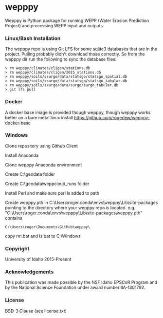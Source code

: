 wepppy
=======

Wepppy is Python package for running WEPP (Water Erosion Prediction Project) and processing WEPP input and outputs.


### Linux/Bash Installation
The wepppy repo is using Git LFS for some sqlite3 databases that are in the project. Pulling probably didn't download those correctly. So from the wepppy dir run the following to sync the database files:

```
> rm wepppy/climates/cligen/stations.db
> rm wepppy/climates/cligen/2015_stations.db
> rm wepppy/soils/ssurgo/data/statsgo/statsgo_spatial.db
> rm wepppy/soils/ssurgo/data/statsgo/statsgo_tabular.db
> rm wepppy/soils/ssurgo/data/surgo/surgo_tabular.db
> git lfs pull
```

### Docker
A docker base image is provided though wepppy, though wepppy works better on a bare metal linux install
https://github.com/rogerlew/wepppy-docker-base


### Windows

Clone repository using Github Client

Install Anaconda

Clone wepppy Anaconda environment

Create C:\geodata folder

Create C:\geodata\weppcloud_runs folder

Install Perl and make sure perl is added to path

Create wepppy.pth in C:\Users\roger\.conda\envs\wepppy\Lib\site-packages pointing to the directory where your wepppy repo is located.
e.g. "C:\Users\roger\.conda\envs\wepppy\Lib\site-packages\wepppy.pth" contains

```
C:\Users\roger\Documents\GitHub\wepppy\
```

copy rm.bat and ls.bat to C:\Windows

### Copyright

University of Idaho 2015-Present

### Acknowledgements

This publication was made possible by the NSF Idaho EPSCoR Program and by the National Science Foundation under award 
number IIA-1301792.

### License

BSD-3 Clause (see license.txt)
